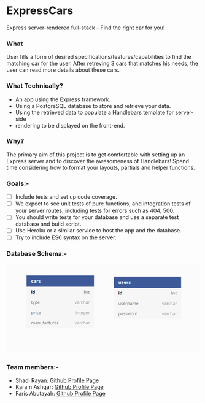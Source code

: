 # ExpressCars

Express server-rendered full-stack - Find the right car for you!

### What
User fills a form of desired specifications/features/capabilities to find the matching car for the user.
After retreving 3 cars that matches his needs, the user can read more details about these cars.

### What Technically?
* An app using the Express framework.
* Using a PostgreSQL database to store and retrieve your data.
* Using the retrieved data to populate a Handlebars template for server-side
* rendering to be displayed on the front-end.

### Why?
The primary aim of this project is to get comfortable with setting up an Express server and to discover the awesomeness of Handlebars! Spend time considering how to format your layouts, partials and helper functions.

### Goals:-
- [ ] Include tests and set up code coverage.
- [ ] We expect to see unit tests of pure functions, and integration tests of your server routes, including tests for errors such as 404, 500.
- [ ] You should write tests for your database and use a separate test database and build script.
- [ ] Use Heroku or a similar service to host the app and the database.
- [ ] Try to include ES6 syntax on the server.

### Database Schema:-
![Database Scheme](https://raw.githubusercontent.com/facn5/ExpressCars/Readme/public/assets/database_schema.png)

### Team members:-
* Shadi Rayan: [Github Profile Page](https://github.com/mrfong)
* Karam Ashqar: [Github Profile Page](https://github.com/karam1ashqar)
* Faris Abutayah: [Github Profile Page](https://github.com/faris114)
